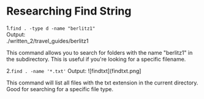 # Researching Find String

1.```find . -type d -name "berlitz1"```  
Output:  
./written_2/travel_guides/berlitz1

This command allows you to search for folders with the name "berlitz1" in the subdirectory. This is useful if you're looking for a specific filename.

2.```find . -name '*.txt'```
Output:
![findtxt](findtxt.png]

This command will list all files with the txt extension in the current directory. Good for searching for a specific file type. 



